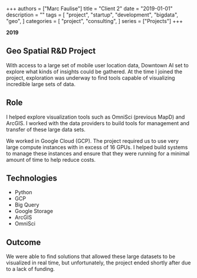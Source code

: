 +++
authors = ["Marc Faulise"]
title = "Client 2"
date = "2019-01-01"
description = ""
tags = [
    "project",
    "startup",
    "development",
    "bigdata",
    "geo",
]
categories = [
    "project",
    "consulting",
]
series = ["Projects"]
+++

**2019**

## Geo Spatial R&D Project

With access to a large set of mobile user location data, Downtown
AI set to explore what kinds of insights could be gathered. At the
time I joined the project, exploration was underway to find tools
capable of visualizing incredible large sets of data.

## Role

I helped explore visualization tools such as OmniSci (previous MapD)
and ArcGIS. I worked with the data providers to build tools for 
management and transfer of these large data sets.

We worked in Google Cloud (GCP). The project required us to use
very large compute instances with in excess of 16 GPUs. I helped
build systems to manage these instances and ensure that they were
running for a minimal amount of time to help reduce costs.

## Technologies

* Python
* GCP
* Big Query
* Google Storage
* ArcGIS
* OmniSci

## Outcome

We were able to find solutions that allowed these large datasets to
be visualized in real time, but unfortunately, the project ended shortly 
after due to a lack of funding.
